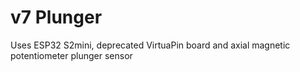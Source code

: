 # v7 Plunger
Uses ESP32 S2mini, deprecated VirtuaPin board and axial magnetic potentiometer plunger sensor
